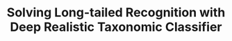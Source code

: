 ---
id:             2020-deep-rtc
title:          "Solving Long-tailed Recognition with Deep Realistic Taxonomic Classifier"
authors:        Tz-Ying Wu, <b>Pedro Morgado</b>, Pei Wang, Chih-Hui Ho, and Nuno Vasconcelos
venue:          European Conference on Computer Vision (ECCV), <strike>Glasgow, UK</strike>, Virtual, 2020.
year:           "2020-06"
thumbnail:      assets/publications/2020-deep-rtc/thumbnail.jpg
links:
    website:    http://www.svcl.ucsd.edu/projects/deep-rtc/
    pdf:        assets/publications/2020-deep-rtc/paper.pdf
    suppl:      assets/publications/2020-deep-rtc/supp.pdf
    arxiv:      https://arxiv.org/abs/2007.09898
    code:       https://github.com/gina9726/Deep-RTC
    bibtex:     assets/publications/2020-deep-rtc/ref.txt
    video:      https://www.youtube.com/watch?v=s9yxA_VAxx0
---